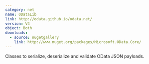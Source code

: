 ```yaml
---
category: net
name: ODataLib
link: http://odata.github.io/odata.net/
version: V4
object: Both
downloads:
  - source: nugetgallery
    link: http://www.nuget.org/packages/Microsoft.OData.Core/
---
```

Classes to serialize, deserialize and validate OData JSON payloads.
